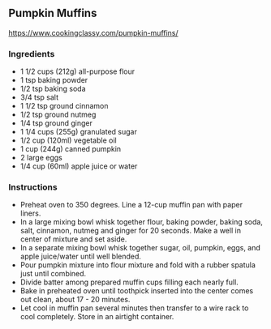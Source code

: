 ## Pumpkin Muffins
<https://www.cookingclassy.com/pumpkin-muffins/>

### Ingredients

- 1 1/2 cups (212g) all-purpose flour
- 1 tsp baking powder
- 1/2 tsp baking soda
- 3/4 tsp salt
- 1 1/2 tsp ground cinnamon
- 1/2 tsp ground nutmeg
- 1/4 tsp ground ginger
- 1 1/4 cups (255g) granulated sugar
- 1/2 cup (120ml) vegetable oil
- 1 cup (244g) canned pumpkin
- 2 large eggs
- 1/4 cup (60ml) apple juice or water

### Instructions
- Preheat oven to 350 degrees. Line a 12-cup muffin pan with paper liners.
- In a large mixing bowl whisk together flour, baking powder, baking soda, salt, cinnamon, nutmeg and ginger for 20 seconds. Make a well in center of mixture and set aside.
- In a separate mixing bowl whisk together sugar, oil, pumpkin, eggs, and apple juice/water until well blended.
- Pour pumpkin mixture into flour mixture and fold with a rubber spatula just until combined.
- Divide batter among prepared muffin cups filling each nearly full.
- Bake in preheated oven until toothpick inserted into the center comes out clean, about 17 - 20 minutes. 
- Let cool in muffin pan several minutes then transfer to a wire rack to cool completely. Store in an airtight container.
